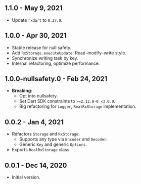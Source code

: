 ## 1.1.0 - May 9, 2021

-   Update `rxdart` to `0.27.0`.

## 1.0.0 - Apr 30, 2021

-   Stable release for null safety.
-   Add `RxStorage.executeUpdate`: Read–modify–write style.
-   Synchronize writing task by key.
-   Internal refactoring, optimize performance.

## 1.0.0-nullsafety.0 - Feb 24, 2021

-   **Breaking**:
    -   Opt into nullsafety.
    -   Set Dart SDK constraints to `>=2.12.0-0 <3.0.0`.
    -   Big refactoring for `Logger`, `RealRxStorage` implementation.

## 0.0.2 - Jan 4, 2021

-   Refactors `Storage` and `RxStorage`:
    -   Supports any type via `Encoder` and `Decoder`.
    -   Generic `Key` and generic `Options`.
-   Exports `RealRxStorage` class.

## 0.0.1 - Dec 14, 2020

-   Initial version.
